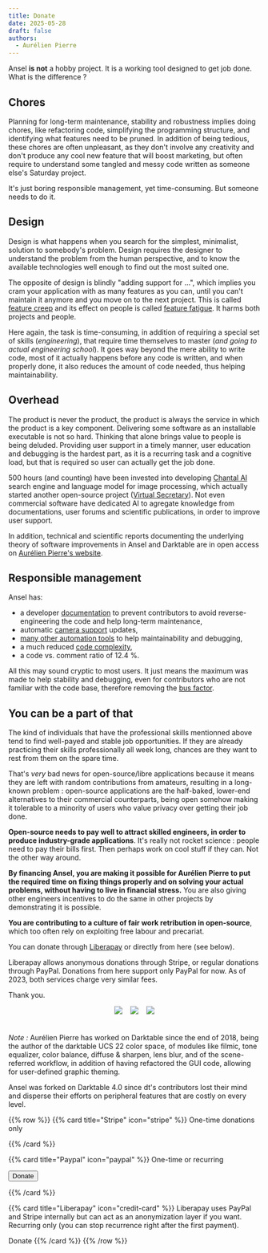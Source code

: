 ```yaml
---
title: Donate
date: 2025-05-28
draft: false
authors:
  - Aurélien Pierre
---
```


Ansel __is not__ a hobby project. It is a working tool designed to get job done. What is the difference ?

## Chores

Planning for long-term maintenance, stability and robustness implies doing chores, like refactoring code, simplifying the programming structure, and identifying what features need to be pruned. In addition of being tedious, these chores are often unpleasant, as they don't involve any creativity and don't produce any cool new feature that will boost marketing, but often require to understand some tangled and messy code written as someone else's Saturday project.

It's just boring responsible management, yet time-consuming. But someone needs to do it.

## Design

Design is what happens when you search for the simplest, minimalist, solution to somebody's problem. Design requires the designer to understand the problem from the human perspective, and to know the available technologies well enough to find out the most suited one.

The opposite of design is blindly "adding support for ...", which implies you cram your application with as many features as you can, until you can't maintain it anymore and you move on to the next project. This is called [feature creep](https://en.wikipedia.org/wiki/Feature_creep) and its effect on people is called [feature fatigue](https://www.jstor.org/stable/30162393). It harms both projects and people.

Here again, the task is time-consuming, in addition of requiring a special set of skills (_engineering_), that require time themselves to master (_and going to actual engineering school_). It goes way beyond the mere ability to write code, most of it actually happens before any code is written, and when properly done, it also reduces the amount of code needed, thus helping maintainability.

## Overhead

The product is never the product, the product is always the service in which the product is a key component. Delivering some software as an installable executable is not so hard. Thinking that alone brings value to people is being deluded. Providing user support in a timely manner, user education and debugging is the hardest part, as it is a recurring task and a cognitive load, but that is required so user can actually get the job done.

500 hours (and counting) have been invested into developing [Chantal AI](https://chantal.aurelienpierre.com) search engine and language model for image processing, which actually started another open-source project ([Virtual Secretary](https://github.com/aurelienpierreeng/VirtualSecretary)). Not even commercial software have dedicated AI to agregate knowledge from documentations, user forums and scientific publications, in order to improve user support.

In addition, technical and scientific reports documenting the underlying theory of software improvements in Ansel and Darktable are in open access on [Aurélien Pierre's website](https://eng.aurelienpierre.com).

## Responsible management

Ansel has:

- a developer [documentation](https://dev.ansel.photos/) to prevent contributors to avoid reverse-engineering the code and help long-term maintenance,
- automatic [camera support](./resources/supported-cameras.md) updates,
- [many other automation tools](./contribute/workflows.md) to help maintainability and debugging,
- a much reduced [code complexity](https://github.com/aurelienpierreeng/ansel#code-analysis),
- a code vs. comment ratio of 12.4 %.

All this may sound cryptic to most users. It just means the maximum was made to help stability and debugging, even for contributors who are not familiar with the code base, therefore removing the [bus factor](https://en.wikipedia.org/wiki/Bus_factor).


## You can be a part of that

The kind of individuals that have the professional skills mentionned above tend to find well-payed and stable job opportunities. If they are already practicing their skills professionally all week long, chances are they want to rest from them on the spare time.

That's _very_ bad news for open-source/libre applications because it means they are left with random contributions from amateurs, resulting in a long-known problem : open-source applications are the half-baked, lower-end alternatives to their commercial counterparts, being open somehow making it tolerable to a minority of users who value privacy over getting their job done.

__Open-source needs to pay well to attract skilled engineers, in order to produce industry-grade applications__. It's really not rocket science : people need to pay their bills first. Then perhaps work on cool stuff if they can. Not the other way around.

__By financing Ansel, you are making it possible for Aurélien Pierre to put the required time on fixing things properly and on solving your actual problems, without having to live in financial stress.__ You are also giving other engineers incentives to do the same in other projects by demonstrating it is possible.

__You are contributing to a culture of fair work retribution in open-source__, which too often rely on exploiting free labour and precariat.

You can donate through [Liberapay](https://liberapay.com/aurelienpierre/donate) or directly from here (see below).

Liberapay allows anonymous donations through Stripe, or regular donations through PayPal. Donations from here support only PayPal for now. As of 2023, both services charge very similar fees.

Thank you.

<div style="text-align: center">
<img src="https://img.shields.io/liberapay/receives/aurelienpierre.svg?logo=liberapay" style="display: inline; margin: 0 1rem 1.5rem 0!important;"><img src="https://img.shields.io/liberapay/patrons/aurelienpierre.svg?logo=liberapay" style="display: inline; margin: 0 1rem 1.5rem 0!important;"><img src="https://img.shields.io/liberapay/goal/aurelienpierre.svg?logo=liberapay" style="display: inline; margin: 0 0 1.5rem 0!important;">
</div>

_Note :_ Aurélien Pierre  has worked on Darktable since the end of 2018, being the author of the darktable UCS 22 color space, of modules like filmic, tone equalizer, color balance, diffuse & sharpen, lens blur, and of the scene-referred workflow, in addition of having refactored the GUI code, allowing for user-defined graphic theming.

Ansel was forked on Darktable 4.0 since dt's contributors lost their mind and disperse their efforts on peripheral features that are costly on every level.

<script async
  src="https://js.stripe.com/v3/buy-button.js">
</script>

{{% row %}}
{{% card title="Stripe" icon="stripe" %}}
One-time donations only
<td><stripe-buy-button buy-button-id="buy_btn_1RTntjE1FFuDJgxwE9QvEx4D" publishable-key="pk_live_9NsIdgsFvOh4ryQT5YjLHydq00dJjBfyqY">
</stripe-buy-button></td>
{{% /card %}}

{{% card title="Paypal" icon="paypal" %}}
One-time or recurring
<form action="https://www.paypal.com/donate" method="post" target="_top">
<input type="hidden" name="hosted_button_id" value="NUDGUKGYY24HN" />
<input class="btn btn-primary" type="submit" border="0" name="submit" title="PayPal - The safer, easier way to pay online!" alt="Donate with PayPal button" value="Donate" />
<img alt="" border="0" src="https://www.paypal.com/en_FR/i/scr/pixel.gif" width="1" height="1" />
</form>
{{% /card %}}

{{% card title="Liberapay" icon="credit-card" %}}
Liberapay uses PayPal and Stripe internally but can act as an anonymization layer if you want. Recurring only (you can stop recurrence right after the first payment).

<a class="btn btn-primary" src="https://liberapay.com/aurelienpierre/donate">Donate</a></td>
{{% /card %}}
{{% /row %}}

